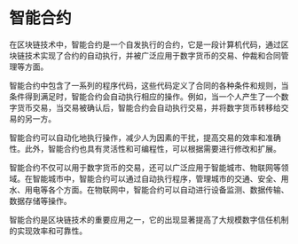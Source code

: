 # 智能合约
在区块链技术中，智能合约是一个自发执行的合约，它是一段计算机代码，通过区块链技术实现了合约的自动执行，并被广泛应用于数字货币的交易、仲裁和合同管理等方面。

智能合约中包含了一系列的程序代码，这些代码定义了合同的各种条件和规则，当条件得到满足时，智能合约会自动执行相应的操作。例如，当一个人产生了一个数字货币交易，当交易被确认后，智能合约会自动执行交易，并将数字货币转移给交易的另一方。

智能合约可以自动化地执行操作，减少人为因素的干扰，提高交易的效率和准确性。此外，智能合约也具有灵活性和可编程性，可以根据需要进行修改和扩展。

智能合约不仅可以用于数字货币的交易，还可以广泛应用于智能城市、物联网等领域。在智能城市中，智能合约可以通过自动执行程序，管理城市的交通、安全、用水、用电等各个方面。在物联网中，智能合约可以自动进行设备监测、数据传输、数据存储等操作。

智能合约是区块链技术的重要应用之一，它的出现显著提高了大规模数字信任机制的实现效率和可靠性。